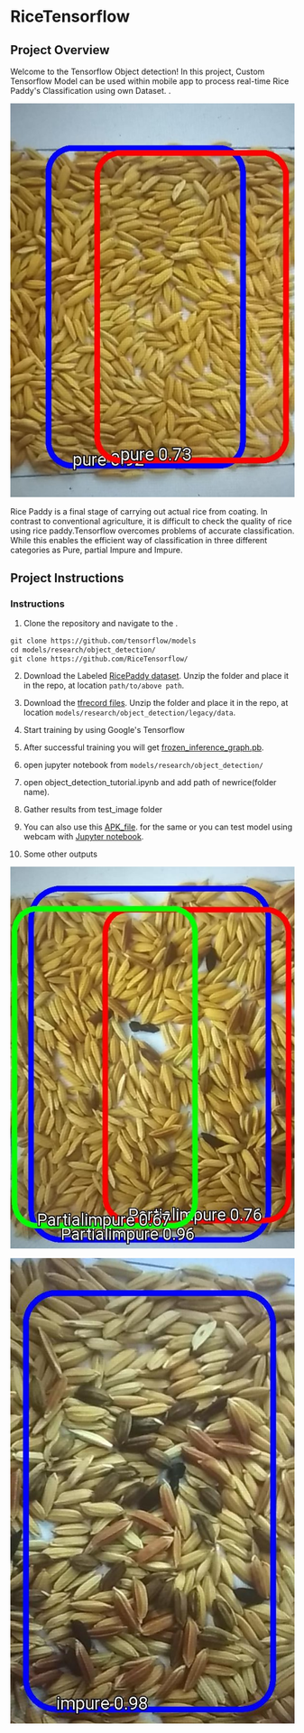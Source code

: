 # RiceTensorflow


[image1]: pure.jpg "Pure"
[image2]: partial.jpg "Partial Impure"
[image3]: impure.jpg "Impure"


## Project Overview

Welcome to the Tensorflow Object detection! In this project, Custom Tensorflow Model can be used within mobile app to process real-time Rice Paddy's Classification using own Dataset. .  

![Pure][image1]

Rice Paddy is a final stage of carrying out actual rice from coating. In contrast to conventional agriculture, it is difficult to check the quality of rice using rice paddy.Tensorflow overcomes problems of accurate classification. While this enables the efficient way of classification in three different categories as Pure, partial Impure and Impure.

## Project Instructions

### Instructions

1. Clone the repository and navigate to the .
```	
git clone https://github.com/tensorflow/models
cd models/research/object_detection/
git clone https://github.com/RiceTensorflow/

```

2. Download the Labeled [RicePaddy dataset](https://drive.google.com/file/d/14CWHnRow9xrbSzymdp_4SRMmkkVYh42E/view?usp=sharing).  Unzip the folder and place it in the repo, at location `path/to/above path`. 

3. Download the [tfrecord files](https://drive.google.com/file/d/1h983ucaQsDkUS7xwK-4lECJQvqq6dERR/view?usp=sharing).  Unzip the folder and place it in the repo, at location `models/research/object_detection/legacy/data`.

4. Start training by using Google's Tensorflow

5. After successful training you will get  [frozen_inference_graph.pb](https://drive.google.com/file/d/14D97NS9JClEhoMAkG9XfCJg4z5qkZ6h-/view?usp=sharing).

6. open jupyter notebook from `models/research/object_detection/`

7. open object_detection_tutorial.ipynb and add path of newrice(folder name). 
	
8. Gather results from test_image folder

9. You can also use this [APK_file](https://drive.google.com/file/d/1MKp6oq1Pei2c5psQapBzrNDpfOD_kUKD/view?usp=sharing). for the same or you can test model using webcam with  [Jupyter notebook](https://drive.google.com/file/d/1hvd41X2VNtmLrWolAzBQC0XHBR960TDq/view?usp=sharing).

10. Some other outputs


![Partial Impure][image2] 

![Impure][image3]


